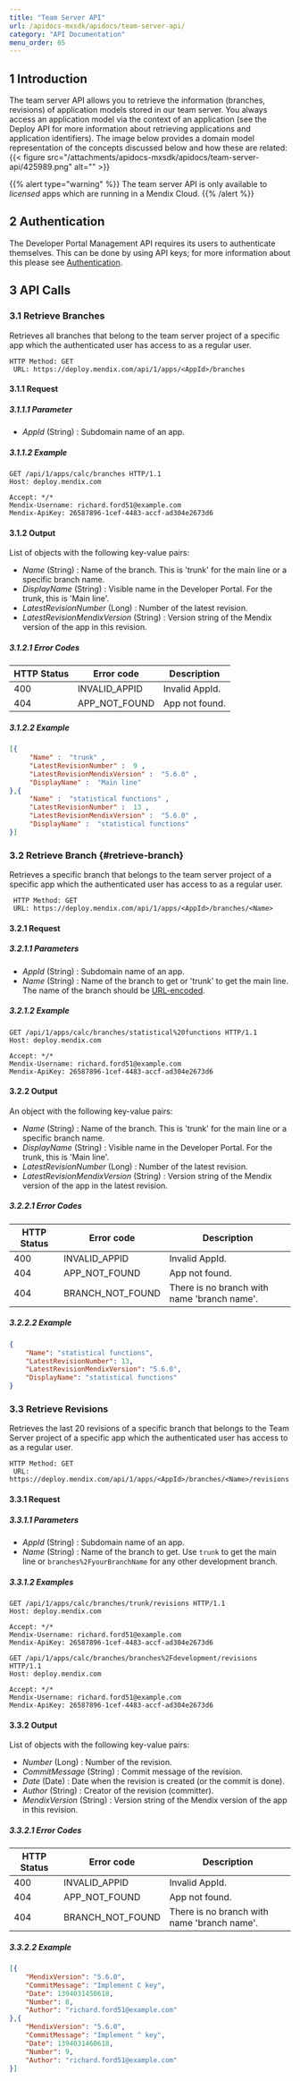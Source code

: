 ```yaml
---
title: "Team Server API"
url: /apidocs-mxsdk/apidocs/team-server-api/
category: "API Documentation"
menu_order: 65
---
```


## 1 Introduction

The team server API allows you to retrieve the information (branches, revisions) of application models stored in our team server. You always access an application model via the context of an application (see the Deploy API for more information about retrieving applications and application identifiers).
The image below provides a domain model representation of the concepts discussed below and how these are related:
{{< figure src="/attachments/apidocs-mxsdk/apidocs/team-server-api/425989.png" alt="" >}}

{{% alert type="warning" %}}
The team server API is only available to *licensed* apps which are running in a Mendix Cloud.
{{% /alert %}}

## 2 Authentication

The Developer Portal Management API requires its users to authenticate themselves. This can be done by using API keys; for more information about this please see [Authentication](/apidocs-mxsdk/apidocs/authentication/).

## 3 API Calls

### 3.1 Retrieve Branches

<a name="TeamServerAPI-Description" rel="nofollow"></a>Retrieves all branches that belong to the team server project of a specific app which the authenticated user has access to as a regular user.

```http
HTTP Method: GET
 URL: https://deploy.mendix.com/api/1/apps/<AppId>/branches
```

#### 3.1.1 Request

##### 3.1.1.1 Parameter

*   _AppId_ (String) : Subdomain name of an app.

##### 3.1.1.2 Example

```http
GET /api/1/apps/calc/branches HTTP/1.1
Host: deploy.mendix.com

Accept: */*
Mendix-Username: richard.ford51@example.com
Mendix-ApiKey: 26587896-1cef-4483-accf-ad304e2673d6
```

#### 3.1.2 Output

List of objects with the following key-value pairs:

*   _Name_ (String) : Name of the branch. This is 'trunk' for the main line or a specific branch name.
*   _DisplayName_ (String) : Visible name in the Developer Portal. For the trunk, this is 'Main line'.
*   _LatestRevisionNumber_ (Long) : Number of the latest revision.
*   _LatestRevisionMendixVersion_ (String) : Version string of the Mendix version of the app in this revision.

##### 3.1.2.1 Error Codes

| HTTP Status | Error code | Description |
| --- | --- | --- |
| 400 | INVALID_APPID | Invalid AppId. |
| 404 | APP_NOT_FOUND | App not found. |

##### 3.1.2.2 Example

```json
[{
     "Name" :  "trunk" ,
     "LatestRevisionNumber" :  9 ,
     "LatestRevisionMendixVersion" :  "5.6.0" ,
     "DisplayName" :  "Main line"
},{
     "Name" :  "statistical functions" ,
     "LatestRevisionNumber" :  13 ,
     "LatestRevisionMendixVersion" :  "5.6.0" ,
     "DisplayName" :  "statistical functions"
}]
```

### 3.2 Retrieve Branch {#retrieve-branch}

Retrieves a specific branch that belongs to the team server project of a specific app which the authenticated user has access to as a regular user.

```http
 HTTP Method: GET
 URL: https://deploy.mendix.com/api/1/apps/<AppId>/branches/<Name>
```

#### 3.2.1 Request

##### 3.2.1.1 Parameters

*   _AppId_ (String) : Subdomain name of an app.
*   _Name_ (String) : Name of the branch to get or 'trunk' to get the main line. The name of the branch should be [URL-encoded](https://www.w3schools.com/tags/ref_urlencode.asp).

##### 3.2.1.2 Example

```http
GET /api/1/apps/calc/branches/statistical%20functions HTTP/1.1
Host: deploy.mendix.com

Accept: */*
Mendix-Username: richard.ford51@example.com
Mendix-ApiKey: 26587896-1cef-4483-accf-ad304e2673d6
```

#### 3.2.2 Output

An object with the following key-value pairs:

*   _Name_ (String) : Name of the branch. This is 'trunk' for the main line or a specific branch name.
*   _DisplayName_ (String) : Visible name in the Developer Portal. For the trunk, this is 'Main line'.
*   _LatestRevisionNumber_ (Long) : Number of the latest revision.
*   _LatestRevisionMendixVersion_ (String) : Version string of the Mendix version of the app in the latest revision.

##### 3.2.2.1 Error Codes

| HTTP Status | Error code | Description |
| --- | --- | --- |
| 400 | INVALID_APPID | Invalid AppId. |
| 404 | APP_NOT_FOUND | App not found. |
| 404 | BRANCH_NOT_FOUND | There is no branch with name 'branch name'. |

##### 3.2.2.2 Example

```json
{
    "Name": "statistical functions",
    "LatestRevisionNumber": 13,
    "LatestRevisionMendixVersion": "5.6.0",
    "DisplayName": "statistical functions"
}
```

### 3.3 Retrieve Revisions

Retrieves the last 20 revisions of a specific branch that belongs to the Team Server project of a specific app which the authenticated user has access to as a regular user.

```http
HTTP Method: GET
 URL: https://deploy.mendix.com/api/1/apps/<AppId>/branches/<Name>/revisions
```

#### 3.3.1 Request

##### 3.3.1.1 Parameters

*   _AppId_ (String) : Subdomain name of an app.
*   _Name_ (String) : Name of the branch to get. Use `trunk` to get the main line or `branches%2FyourBranchName` for any other development branch.

##### 3.3.1.2 Examples

```http
GET /api/1/apps/calc/branches/trunk/revisions HTTP/1.1
Host: deploy.mendix.com

Accept: */*
Mendix-Username: richard.ford51@example.com
Mendix-ApiKey: 26587896-1cef-4483-accf-ad304e2673d6
```

```http
GET /api/1/apps/calc/branches/branches%2Fdevelopment/revisions HTTP/1.1
Host: deploy.mendix.com

Accept: */*
Mendix-Username: richard.ford51@example.com
Mendix-ApiKey: 26587896-1cef-4483-accf-ad304e2673d6
```

#### 3.3.2 Output

List of objects with the following key-value pairs:

*   _Number_ (Long) : Number of the revision.
*   _CommitMessage_ (String) : Commit message of the revision.
*   _Date_ (Date) : Date when the revision is created (or the commit is done).
*   _Author_ (String) : Creator of the revision (committer).
*   _MendixVersion_ (String) : Version string of the Mendix version of the app in this revision.

##### 3.3.2.1 Error Codes

| HTTP Status | Error code | Description |
| --- | --- | --- |
| 400 | INVALID_APPID | Invalid AppId. |
| 404 | APP_NOT_FOUND | App not found. |
| 404 | BRANCH_NOT_FOUND | There is no branch with name 'branch name'. |

##### 3.3.2.2 Example

```json
[{
    "MendixVersion": "5.6.0",
    "CommitMessage": "Implement C key",
    "Date": 1394031450618,
    "Number": 8,
    "Author": "richard.ford51@example.com"
},{
    "MendixVersion": "5.6.0",
    "CommitMessage": "Implement ^ key",
    "Date": 1394031460618,
    "Number": 9,
    "Author": "richard.ford51@example.com"
}]
```
